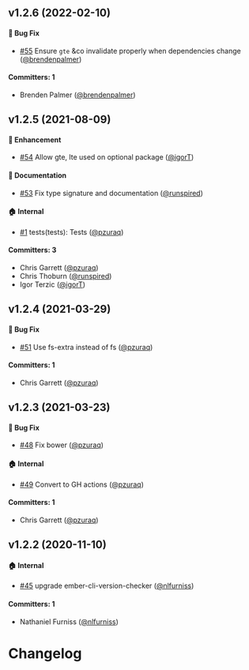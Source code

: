 ## v1.2.6 (2022-02-10)

#### :bug: Bug Fix
* [#55](https://github.com/pzuraq/ember-compatibility-helpers/pull/55) Ensure `gte` &co invalidate properly when dependencies change ([@brendenpalmer](https://github.com/brendenpalmer))

#### Committers: 1
- Brenden Palmer ([@brendenpalmer](https://github.com/brendenpalmer))


## v1.2.5 (2021-08-09)

#### :rocket: Enhancement
* [#54](https://github.com/pzuraq/ember-compatibility-helpers/pull/54) Allow gte, lte used on optional package ([@igorT](https://github.com/igorT))

#### :memo: Documentation
* [#53](https://github.com/pzuraq/ember-compatibility-helpers/pull/53) Fix type signature and documentation ([@runspired](https://github.com/runspired))

#### :house: Internal
* [#1](https://github.com/pzuraq/ember-compatibility-helpers/pull/1) tests(tests): Tests ([@pzuraq](https://github.com/pzuraq))

#### Committers: 3
- Chris Garrett ([@pzuraq](https://github.com/pzuraq))
- Chris Thoburn ([@runspired](https://github.com/runspired))
- Igor Terzic ([@igorT](https://github.com/igorT))


## v1.2.4 (2021-03-29)

#### :bug: Bug Fix
* [#51](https://github.com/pzuraq/ember-compatibility-helpers/pull/51) Use fs-extra instead of fs ([@pzuraq](https://github.com/pzuraq))

#### Committers: 1
- Chris Garrett ([@pzuraq](https://github.com/pzuraq))

## v1.2.3 (2021-03-23)

#### :bug: Bug Fix
* [#48](https://github.com/pzuraq/ember-compatibility-helpers/pull/48) Fix bower ([@pzuraq](https://github.com/pzuraq))

#### :house: Internal
* [#49](https://github.com/pzuraq/ember-compatibility-helpers/pull/49) Convert to GH actions ([@pzuraq](https://github.com/pzuraq))

#### Committers: 1
- Chris Garrett ([@pzuraq](https://github.com/pzuraq))

## v1.2.2 (2020-11-10)

#### :house: Internal
* [#45](https://github.com/pzuraq/ember-compatibility-helpers/pull/45) upgrade ember-cli-version-checker ([@nlfurniss](https://github.com/nlfurniss))

#### Committers: 1
- Nathaniel Furniss ([@nlfurniss](https://github.com/nlfurniss))

# Changelog
